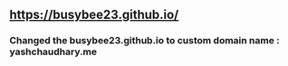 ## https://busybee23.github.io/

### Changed the busybee23.github.io to custom domain name : yashchaudhary.me
